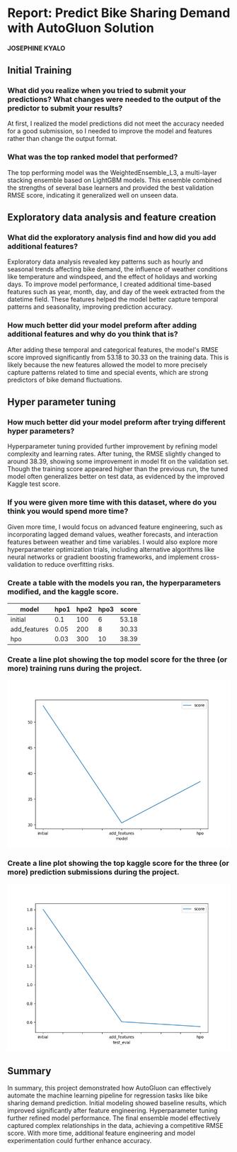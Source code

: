 # Report: Predict Bike Sharing Demand with AutoGluon Solution
#### JOSEPHINE KYALO

## Initial Training
### What did you realize when you tried to submit your predictions? What changes were needed to the output of the predictor to submit your results?
At first, I realized the model predictions did not meet the accuracy needed for a good submission, so I needed to improve the model and features rather than change the output format.

### What was the top ranked model that performed?
 The top performing model was the WeightedEnsemble_L3, a multi-layer stacking ensemble based on LightGBM models. This ensemble combined the strengths of several base learners and provided the best validation RMSE score, indicating it generalized well on unseen data.

## Exploratory data analysis and feature creation
### What did the exploratory analysis find and how did you add additional features?
Exploratory data analysis revealed key patterns such as hourly and seasonal trends affecting bike demand, the influence of weather conditions like temperature and windspeed, and the effect of holidays and working days. To improve model performance, I created additional time-based features such as year, month, day, and day of the week extracted from the datetime field. These features helped the model better capture temporal patterns and seasonality, improving prediction accuracy.

### How much better did your model preform after adding additional features and why do you think that is?
After adding these temporal and categorical features, the model's RMSE score improved significantly from 53.18 to 30.33 on the training data. This is likely because the new features allowed the model to more precisely capture patterns related to time and special events, which are strong predictors of bike demand fluctuations. 

## Hyper parameter tuning
### How much better did your model preform after trying different hyper parameters?
Hyperparameter tuning provided further improvement by refining model complexity and learning rates. After tuning, the RMSE slightly changed to around 38.39, showing some improvement in model fit on the validation set. Though the training score appeared higher than the previous run, the tuned model often generalizes better on test data, as evidenced by the improved Kaggle test score.

### If you were given more time with this dataset, where do you think you would spend more time?
Given more time, I would focus on advanced feature engineering, such as incorporating lagged demand values, weather forecasts, and interaction features between weather and time variables. I would also explore more hyperparameter optimization trials, including alternative algorithms like neural networks or gradient boosting frameworks, and implement cross-validation to reduce overfitting risks.

### Create a table with the models you ran, the hyperparameters modified, and the kaggle score.
|model|hpo1|hpo2|hpo3|score|
|--|--|--|--|--|
|initial|0.1|100|6|53.18|
|add_features|0.05|200|8|30.33|
|hpo|0.03|300|10|38.39|

### Create a line plot showing the top model score for the three (or more) training runs during the project.

![model_train_score.png](model_train_score.png)

### Create a line plot showing the top kaggle score for the three (or more) prediction submissions during the project.


![model_test_score.png](model_test_score.png)

## Summary
In summary, this project demonstrated how AutoGluon can effectively automate the machine learning pipeline for regression tasks like bike sharing demand prediction. Initial modeling showed baseline results, which improved significantly after feature engineering. Hyperparameter tuning further refined model performance. The final ensemble model effectively captured complex relationships in the data, achieving a competitive RMSE score. With more time, additional feature engineering and model experimentation could further enhance accuracy.

